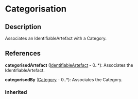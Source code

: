 
# Categorisation





## Description

Associates an IdentifiableArtefact with a Category.




## References

**categorisedArtefact** ([IdentifiableArtefact](../Base/IdentifiableArtefact.md) - 0..*): Associates the IdentifiableArtefact.

**categorisedBy** ([Category](Category.md) - 0..*): Associates the Category.

### Inherited




